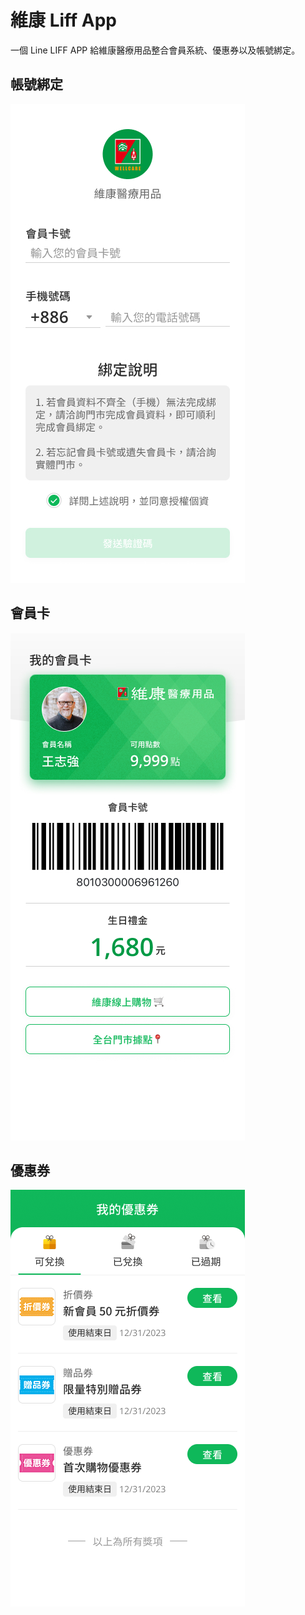 # 維康 Liff App

一個 Line LIFF APP 給維康醫療用品整合會員系統、優惠券以及帳號綁定。

## 帳號綁定

![Alt text](screenshots/screenshot_account_link.jpg)

## 會員卡

![Alt text](screenshots/screenshot_member_card.jpg)

## 優惠券

![Alt text](screenshots/screenshot_coupon.png)